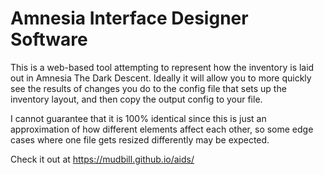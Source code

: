 # Amnesia Interface Designer Software

This is a web-based tool attempting to represent how the inventory is laid out in Amnesia The Dark Descent. Ideally it will allow you to more quickly see the results of changes you do to the config file that sets up the inventory layout, and then copy the output config to your file.

I cannot guarantee that it is 100% identical since this is just an approximation of how different elements affect each other, so some edge cases where one file gets resized differently may be expected.

Check it out at https://mudbill.github.io/aids/
